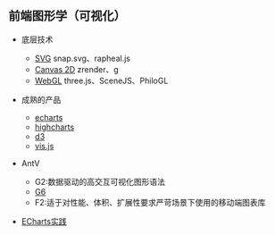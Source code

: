 ## 前端图形学（可视化）
+ 底层技术
   - [SVG](svg/svg.md) snap.svg、rapheal.js
   - [Canvas 2D](canvas/canvas-base.html) zrender、g
   - [WebGL]() three.js、SceneJS、PhiloGL

 + 成熟的产品
   - [echarts](https://echarts.baidu.com/examples/index.html)
   - [highcharts](https://www.highcharts.com.cn/)
   - [d3](https://d3js.org/)
   - [vis.js](https://github.com/almende/vis)

 + AntV
   - G2:数据驱动的高交互可视化图形语法 
   - [G6](AntV/G6.md)
   - F2:适于对性能、体积、扩展性要求严苛场景下使用的移动端图表库

 + [ECharts实践](ECharts/readme.md)
   
      